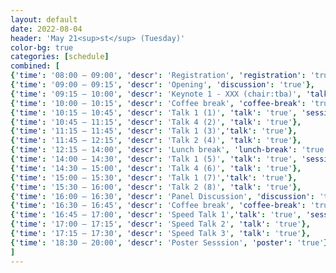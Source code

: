 ```yaml
---
layout: default
date: 2022-08-04
header: 'May 21<sup>st</sup> (Tuesday)'
color-bg: true
categories: [schedule]
combined: [
{'time': '08:00 – 09:00', 'descr': 'Registration', 'registration': 'true'},
{'time': '09:00 – 09:15', 'descr': 'Opening', 'discussion': 'true'},
{'time': '09:15 – 10:00', 'descr': 'Keynote 1 - XXX (chair:tba)', 'talk': 'true'},
{'time': '10:00 – 10:15', 'descr': 'Coffee break', 'coffee-break': 'true'},
{'time': '10:15 – 10:45', 'descr': 'Talk 1 (1)', 'talk': 'true', 'session': 'Session 1 (Title: tba, Chair: tba)'},
{'time': '10:45 – 11:15', 'descr': 'Talk 4 (2)', 'talk': 'true'},
{'time': '11:15 – 11:45', 'descr': 'Talk 1 (3)','talk': 'true'},
{'time': '11:45 – 12:15', 'descr': 'Talk 2 (4)', 'talk': 'true'},
{'time': '12:15 – 14:00', 'descr': 'Lunch break', 'lunch-break': 'true'},
{'time': '14:00 – 14:30', 'descr': 'Talk 1 (5)', 'talk': 'true', 'session': 'Session 2 (Title: tba, Chair: tba)'},
{'time': '14:30 – 15:00', 'descr': 'Talk 4 (6)', 'talk': 'true'},
{'time': '15:00 – 15:30', 'descr': 'Talk 1 (7)','talk': 'true'},
{'time': '15:30 – 16:00', 'descr': 'Talk 2 (8)', 'talk': 'true'},
{'time': '16:00 – 16:30', 'descr': 'Panel Discussion', 'discussion': 'true'},
{'time': '16:30 – 16:45', 'descr': 'Coffee break', 'coffee-break': 'true'},
{'time': '16:45 – 17:00', 'descr': 'Speed Talk 1','talk': 'true', 'session': 'Session 3 (Title: Speed Talks, Chair: tba)'},
{'time': '17:00 – 17:15', 'descr': 'Speed Talk 2', 'talk': 'true'},
{'time': '17:15 – 17:30', 'descr': 'Speed Talk 3', 'talk': 'true'},
{'time': '18:30 – 20:00', 'descr': 'Poster Sesssion', 'poster': 'true'},
]
---
```


